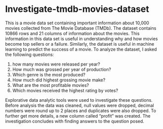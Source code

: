 # Investigate-tmdb-movies-dataset
This is a movie data set containing important information about 10,000 movies collected from The Movie Database (TMDb). The dataset contains 10866 rows and 21 columns of information about the movies. This information in this data set is useful in understanding why and how movies become top sellers or a failure. Similarly, the dataset is useful in machine learning to predict the success of a movie.
To analyze the dataset, I asked the following questions: 
1) how many movies were released per year?
2) How much was grossed per year of production?
3) Which genre is the most produced?
4) How much did highest grossing movie make?
5) What are the most profitable movies?
6) Which movies received the highest rating by votes?

Explorative data analytic tools were used to investigate these questions. Before analysis the data was cleaned, null values were dropped, decimal numbers were round up to 2 places and duplicates were also dropped. To further get more details, a new column called “profit” was created. The  investigation concludes with finding answers to the question posed.
